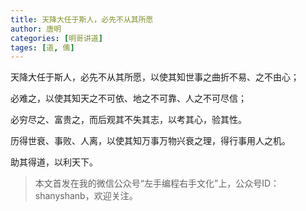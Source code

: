 ```yaml
---
title: 天降大任于斯人，必先不从其所愿
author: 唐明
categories: [明哥讲道]
tages: [道, 儒]
---
```

天降大任于斯人，必先不从其所愿，以使其知世事之曲折不易、之不由心；

必难之，以使其知天之不可依、地之不可靠、人之不可尽信；

必穷尽之、富贵之，而后观其不失其志，以考其心，验其性。

<!--以上为摘要内容-->

历得世衰、事败、人离，以使其知万事万物兴衰之理，得行事用人之机。

助其得道，以利天下。

>本文首发在我的微信公众号“左手编程右手文化”上，公众号ID：shanyshanb，欢迎关注。